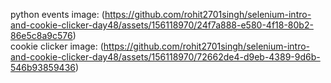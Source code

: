 python events image: (https://github.com/rohit2701singh/selenium-intro-and-cookie-clicker-day48/assets/156118970/24f7a888-e580-4f18-80b2-86e5c8a9c576)<br>
cookie clicker image: (https://github.com/rohit2701singh/selenium-intro-and-cookie-clicker-day48/assets/156118970/72662de4-d9eb-4389-9d6b-546b93859436)
